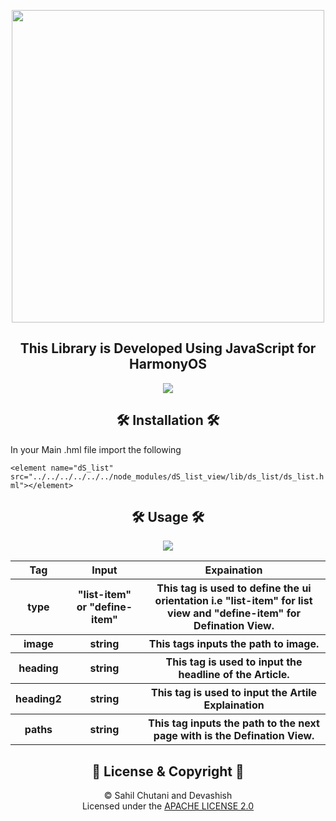 <p align="center">
  <img width="500" src="https://user-images.githubusercontent.com/54733680/147093563-cb2229c5-4509-4c07-8b60-1668bd87c4f8.jpg">
</p>
<h2 align=center>This Library is Developed Using JavaScript for HarmonyOS</h2>

<p align="center">
  <img src="https://user-images.githubusercontent.com/54733680/147105886-b607e775-66fd-4cee-a1df-79c422671f95.png">
</p>


<h2 align=center>🛠 Installation 🛠</h2>
In your Main .hml file import the following 
<!--  -->

`<element name="dS_list" src="../../../../../../node_modules/dS_list_view/lib/ds_list/ds_list.hml"></element>`

<!--  -->
<h2 align=center>🛠 Usage 🛠</h2>
<p align="center">
  <img src="https://user-images.githubusercontent.com/54733680/147106465-cd16d433-2ae9-4369-acbd-9b8dfc4a69aa.png">
</p>

<table>
  <tr>
    <th>Tag</th>
    <th>Input</th>
    <th>Expaination</th>
  </tr>
    <tr>
    <th>type</th>
    <th>"list-item" or "define-item"</th>
    <th>This tag is used to define the ui orientation i.e "list-item" for list view and "define-item" for Defination View.</th>
  </tr>
    <tr>
    <th>image</th>
    <th>string</th>
    <th>This tags inputs the path to image.</th>
  </tr>
    <tr>
    <th>heading</th>
    <th>string</th>
    <th>This tag is used to input the headline of the Article.</th>
  </tr>
    <tr>
    <th>heading2</th>
    <th>string</th>
    <th>This tag is used to input the Artile Explaination</th>
  </tr>
    <tr>
    <th>paths</th>
    <th>string</th>
    <th>This tag inputs the path to the next page with is the Defination View.</th>
  </tr>
</table>
<h2 align=center>📝 License & Copyright 📝</h2>

<p align="center">
 © Sahil Chutani and Devashish
  <br>
  Licensed under the <a href="https://github.com/sahilchutani/article_viewer/blob/main/LICENSE">APACHE LICENSE 2.0</a>
</p>







